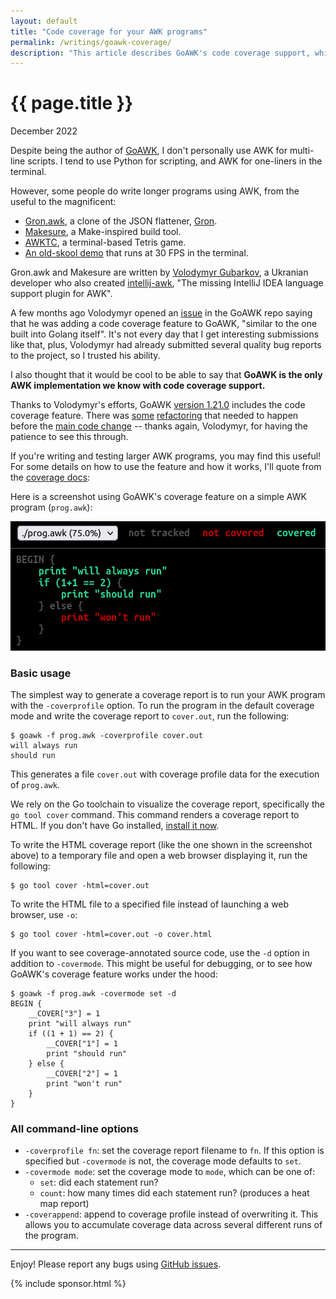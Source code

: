 ```yaml
---
layout: default
title: "Code coverage for your AWK programs"
permalink: /writings/goawk-coverage/
description: "This article describes GoAWK's code coverage support, which was contributed by Volodymyr Gubarkov."
---
```

<h1>{{ page.title }}</h1>
<p class="subtitle">December 2022</p>

Despite being the author of [GoAWK](https://github.com/benhoyt/goawk), I don't personally use AWK for multi-line scripts. I tend to use Python for scripting, and AWK for one-liners in the terminal.

However, some people do write longer programs using AWK, from the useful to the magnificent:

* [Gron.awk](https://github.com/xonixx/gron.awk), a clone of the JSON flattener, [Gron](https://github.com/tomnomnom/gron).
* [Makesure](https://github.com/xonixx/makesure), a Make-inspired build tool.
* [AWKTC](https://github.com/mikkun/AWKTC), a terminal-based Tetris game.
* [An old-skool demo](https://github.com/patsie75/awk-demo) that runs at 30 FPS in the terminal.

Gron.awk and Makesure are written by [Volodymyr Gubarkov](https://github.com/xonixx), a Ukranian developer who also created [intellij-awk](https://github.com/xonixx/intellij-awk), "The missing IntelliJ IDEA language support plugin for AWK".

A few months ago Volodymyr opened an [issue](https://github.com/benhoyt/goawk/issues/144) in the GoAWK repo saying that he was adding a code coverage feature to GoAWK, "similar to the one built into Golang itself". It's not every day that I get interesting submissions like that, plus, Volodymyr had already submitted several quality bug reports to the project, so I trusted his ability.

I also thought that it would be cool to be able to say that **GoAWK is the only AWK implementation we know with code coverage support.**

Thanks to Volodymyr's efforts, GoAWK [version 1.21.0](https://github.com/benhoyt/goawk/releases/tag/v1.21.0) includes the code coverage feature. There was [some](https://github.com/benhoyt/goawk/pull/148) [refactoring](https://github.com/benhoyt/goawk/pull/153) that needed to happen before the [main code change](https://github.com/benhoyt/goawk/pull/154) -- thanks again, Volodymyr, for having the patience to see this through.

If you're writing and testing larger AWK programs, you may find this useful! For some details on how to use the feature and how it works, I'll quote from the [coverage docs](https://github.com/benhoyt/goawk/blob/master/docs/cover.md):

Here is a screenshot using GoAWK's coverage feature on a simple AWK program (`prog.awk`):

![Example code coverage screenshot](https://github.com/benhoyt/goawk/raw/master/docs/cover.png)


### Basic usage

The simplest way to generate a coverage report is to run your AWK program with the `-coverprofile` option. To run the program in the default coverage mode and write the coverage report to `cover.out`, run the following:

```
$ goawk -f prog.awk -coverprofile cover.out
will always run
should run
```

This generates a file `cover.out` with coverage profile data for the execution of `prog.awk`.

We rely on the Go toolchain to visualize the coverage report, specifically the `go tool cover` command. This command renders a coverage report to HTML. If you don't have Go installed, [install it now](https://go.dev/doc/install).

To write the HTML coverage report (like the one shown in the screenshot above) to a temporary file and open a web browser displaying it, run the following:

```
$ go tool cover -html=cover.out
```

To write the HTML file to a specified file instead of launching a web browser, use `-o`:

```
$ go tool cover -html=cover.out -o cover.html
```

If you want to see coverage-annotated source code, use the `-d` option in addition to `-covermode`. This might be useful for debugging, or to see how GoAWK's coverage feature works under the hood:

```
$ goawk -f prog.awk -covermode set -d
BEGIN {
    __COVER["3"] = 1
    print "will always run"
    if ((1 + 1) == 2) {
        __COVER["1"] = 1
        print "should run"
    } else {
        __COVER["2"] = 1
        print "won't run"
    }
}
```


### All command-line options

- `-coverprofile fn`: set the coverage report filename to `fn`. If this option is specified but `-covermode` is not, the coverage mode defaults to `set`.
- `-covermode mode`: set the coverage mode to `mode`, which can be one of:
  - `set`: did each statement run?
  - `count`: how many times did each statement run? (produces a heat map report)
- `-coverappend`: append to coverage profile instead of overwriting it. This allows you to accumulate coverage data across several different runs of the program.

-----

Enjoy! Please report any bugs using [GitHub issues](https://github.com/benhoyt/goawk/issues).

{% include sponsor.html %}
